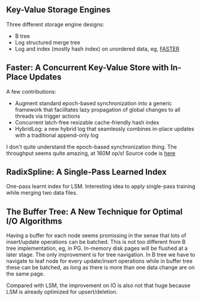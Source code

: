 ## Key-Value Storage Engines

Three different storage engine designs:
- B tree
- Log structured merge tree
- Log and index (mostly hash index) on unordered data, eg, [FASTER](https://www.microsoft.com/en-us/research/uploads/prod/2018/03/faster-sigmod18.pdf)


## Faster: A Concurrent Key-Value Store with In-Place Updates

A few contributions:
- Augment standard epoch-based synchronization into a generic framework that faciiltates lazy propagation of global changes to all threads via trigger actions
- Concurrent latch-free resizable cache-friendly hash index
- HybridLog: a new hybrid log that seamlessly combines in-place updates with a traditional append-only log

I don't quite understand the epoch-based synchronization thing. The throughput seems quite amazing, at 160M op/s! Source code is [here](https://github.com/microsoft/FASTER)


## RadixSpline: A Single-Pass Learned Index

One-pass learnt index for LSM. Interesting idea to apply single-pass training while merging two data files.

## The Buffer Tree: A New Technique for Optimal I/O Algorithms

Having a buffer for each node seems promissing in the sense that lots of insert/update operations can be batched. This is not too different from B tree implementation, eg, in PG. In-memory disk pages will be flushed at a later stage. The only improvement is for tree navigation. In B tree we have to navigate to leaf node for every update/insert operations while in buffer tree these can be batched, as long as there is more than one data change are on the same page.

Compared with LSM, the improvement on IO is also not that huge because LSM is already optimized for upsert/deletion.
